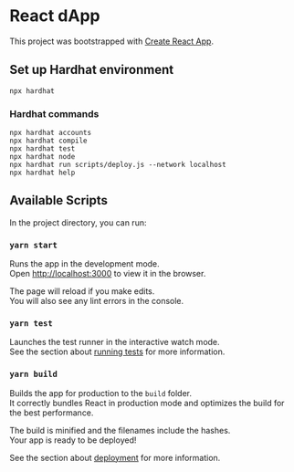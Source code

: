 # React dApp

This project was bootstrapped with [Create React App](https://github.com/facebook/create-react-app).

## Set up Hardhat environment

```
npx hardhat
```

### Hardhat commands

```
npx hardhat accounts
npx hardhat compile
npx hardhat test
npx hardhat node
npx hardhat run scripts/deploy.js --network localhost
npx hardhat help
```

## Available Scripts

In the project directory, you can run:

### `yarn start`

Runs the app in the development mode.\
Open [http://localhost:3000](http://localhost:3000) to view it in the browser.

The page will reload if you make edits.\
You will also see any lint errors in the console.

### `yarn test`

Launches the test runner in the interactive watch mode.\
See the section about [running tests](https://facebook.github.io/create-react-app/docs/running-tests) for more information.

### `yarn build`

Builds the app for production to the `build` folder.\
It correctly bundles React in production mode and optimizes the build for the best performance.

The build is minified and the filenames include the hashes.\
Your app is ready to be deployed!

See the section about [deployment](https://facebook.github.io/create-react-app/docs/deployment) for more information.
